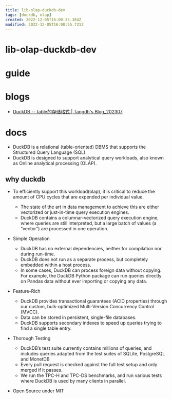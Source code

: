 ```yaml
---
title: lib-olap-duckdb-dev
tags: [duckdb, olap]
created: 2022-12-05T16:00:35.384Z
modified: 2022-12-05T16:00:55.721Z
---
```


# lib-olap-duckdb-dev

# guide

# blogs
- [DuckDB -- table的存储格式 | Tangdh's Blog_202307](https://tangdh.life/posts/database/duckdb-file/)
# docs
- DuckDB is a relational (table-oriented) DBMS that supports the Structured Query Language (SQL).
- DuckDB is designed to support analytical query workloads, also known as Online analytical processing (OLAP). 

## why duckdb

- To efficiently support this workload(olap), it is critical to reduce the amount of CPU cycles that are expended per individual value. 
  - The state of the art in data management to achieve this are either vectorized or just-in-time query execution engines. 
  - DuckDB contains a columnar-vectorized query execution engine, where queries are still interpreted, but a large batch of values (a “vector”) are processed in one operation.

- Simple Operation
  - DuckDB has no external dependencies, neither for compilation nor during run-time. 
  - DuckDB does not run as a separate process, but completely embedded within a host process. 
  - In some cases, DuckDB can process foreign data without copying. For example, the DuckDB Python package can run queries directly on Pandas data without ever importing or copying any data.
- Feature-Rich
  - DuckDB provides transactional guarantees (ACID properties) through our custom, bulk-optimized Multi-Version Concurrency Control (MVCC). 
  - Data can be stored in persistent, single-file databases. 
  - DuckDB supports secondary indexes to speed up queries trying to find a single table entry.
- Thorough Testing
  - DuckDB’s test suite currently contains millions of queries, and includes queries adapted from the test suites of SQLite, PostgreSQL and MonetDB
  - Every pull request is checked against the full test setup and only merged if it passes.
  - We run the TPC-H and TPC-DS benchmarks, and run various tests where DuckDB is used by many clients in parallel.
- Open Source under MIT
